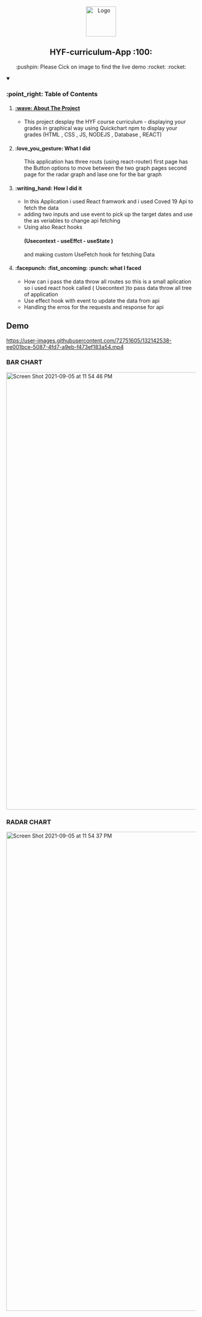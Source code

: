 <br />
<p align="center">
  <a href="https://hyf-curriculum-app.netlify.app/ ">
   <img src="https://yt3.ggpht.com/ytc/AKedOLReKLvi3H044OrI-QbBy2Fipc0l8tpldfEKIv07vQ=s176-c-k-c0x00ffffff-no-rj-mo" alt="Logo" width="80" height="80">

  </a>
   <h2 align="center"> HYF-curriculum-App :100:</h2>
       <p align="center"> :pushpin: Please  Cick on image to find the live demo 	:rocket:	:rocket: </p>
<details open="open">
  <summary><h3>:point_right: Table of Contents</h3></summary>
  <ol>
    <li>
      <a href="#about-the-project"><h4> :wave: About The Project</h4></a> 
      <ul>
        <li>This project desplay the HYF course curriculum - displaying  your grades in  graphical way using Quickchart npm to display  your grades (HTML , CSS , JS, NODEJS , Database , REACT)</li>
      </ul>
    </li>
    <li>
       <h4>:love_you_gesture:  What I did</h4>
       <ul>
          This application has three routs (using react-router) first page has the Button options to move between the two graph pages second page for the radar graph and lase one for the bar graph
      </ul></li>
     <li>
       <h4> :writing_hand: How I did it </h4>
       <ul>
          <li>In this Application i used React framwork and i used Coved 19 Api to fetch the data </li> 
         <li>adding two inputs and use event to pick up the target dates and use the as veriables to change api fetching  </li>
         <li>Using also React hooks <h4>(Usecontext - useEffct - useState )</h4> and making custom UseFetch hook for fetching Data </li>
      </ul></li>
      <li>
     <h4> :facepunch:
:fist_oncoming:
:punch: what I faced </h4>
       <ul>
          <li> How can i pass the data throw all routes so this is a small aplication so i used react hook called ( Usecontext )to pass data throw all tree of application  </li> 
         <li>Use effect hook with event to update the data from api  </li>
         <li>Handling the erros for the requests and response for api  </li>
      </ul></li>
    
  </ol>
</details>


 ##  Demo
  https://user-images.githubusercontent.com/72751605/132142538-ee001bce-5087-4fd7-a9eb-f473ef183a54.mp4

<p align="center">
 
### BAR CHART 
<img width="1163" alt="Screen Shot 2021-09-05 at 11 54 46 PM" src="https://user-images.githubusercontent.com/72751605/132142414-5c07383e-47a9-41e4-97ca-2f211a5708cd.png">

### RADAR CHART 

<img width="1274" alt="Screen Shot 2021-09-05 at 11 54 37 PM" src="https://user-images.githubusercontent.com/72751605/132142554-c1ce28ca-44fc-4e42-8380-da480646a8c1.png">
  </p>
  







